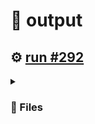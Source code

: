 # 📝  output 

## ⚙️ [run #292](https://github.com/jwenerd/ytm-dl/actions/runs/7769506374)

<details>

<summary>

### 📁 Files

</summary>

|                                                                       |lines|size|bytes |
|-----------------------------------------------------------------------|-----|----|------|
|[`output/history.csv` ](output/history.csv)                            |2123 |204K|208361|
|[`output/library_albums.csv` ](output/library_albums.csv)              |950  |68K |66387 |
|[`output/library_songs.csv` ](output/library_songs.csv)                |3000 |252K|257311|
|[`output/library_artists.csv` ](output/library_artists.csv)            |2111 |96K |95798 |
|[`output/liked_songs.csv` ](output/liked_songs.csv)                    |1465 |128K|127196|
|[`output/library_subscriptions.csv` ](output/library_subscriptions.csv)|70   |4.0K|2752  |

</details>